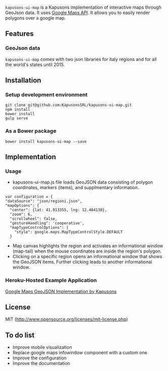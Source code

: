 
`kapusons-ui-map` is a Kapusons implementation of interactive maps through GeoJson data. It uses [Google Maps API](https://developers.google.com/maps/). It allows you to easily render polygons over a google map.   

## Features

### GeoJson data
`kapusons-ui-map` comes with two json libraries for italy regions and for all the world's states until 2015.

## Installation

### Setup development environment

```
git clone git@github.com:KapusonsSRL/kapusons-ui-map.git
npm install
bower install
gulp serve
```

### As a Bower package

```
bower install kapusons-ui-map --save
```

## Implementation

### Usage
  * kapusons-ui-map.js file loads GeoJSON data consisting of polygon coordinates, markers (items), and supplmentary information.
  ```
  var configuration = {
  "dataSource": "json/regioni.json",
  "mapOptions": {
    "center": {lat: 41.913355, lng: 12.484130},
    "zoom": 6,
    "scrollwheel": false,
    "gestureHandling": 'cooperative',
    "mapTypeControlOptions": {
      "style": google.maps.MapTypeControlStyle.DEFAULT  
    }
  ```
  * Map canvas highlights the region and activates an informational window (map-tail) when the mouse coordinates are inside the region's polygon.
  * Clicking on a specific region opens an informational window that shows the GeoJSON items. Further clicking leads to another informational window.


### Heroku-Hosted Example Application
[Google Maps GeoJSON Implementation by Kapusons](https://kapusons-ui-map.herokuapp.com/)

## License

MIT (http://www.opensource.org/licenses/mit-license.php)

## To do list

* Improve mobile visualization
* Replace google maps infowindow component with a custom one
* Improve the configuration
* Improve the documentation
